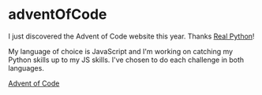# adventOfCode
I just discovered the Advent of Code website this year. Thanks [Real Python](https://realpython.com/python-advent-of-code/?utm_source=notification_summary&utm_medium=email&utm_campaign=2022-12-01 "Real Python")!

My language of choice is JavaScript and I'm working on catching my Python skills up to my JS skills. I've chosen to do each challenge in both languages.

[Advent of Code](https://adventofcode.com/ "Advent of Code")
